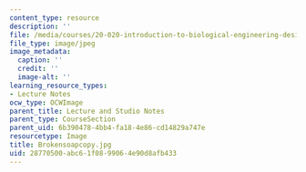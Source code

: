 ```yaml
---
content_type: resource
description: ''
file: /media/courses/20-020-introduction-to-biological-engineering-design-spring-2009/28770500abc61f0899064e90d8afb433_Brokensoapcopy.jpg
file_type: image/jpeg
image_metadata:
  caption: ''
  credit: ''
  image-alt: ''
learning_resource_types:
- Lecture Notes
ocw_type: OCWImage
parent_title: Lecture and Studio Notes
parent_type: CourseSection
parent_uid: 6b390478-4bb4-fa18-4e86-cd14829a747e
resourcetype: Image
title: Brokensoapcopy.jpg
uid: 28770500-abc6-1f08-9906-4e90d8afb433
---
```

